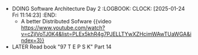 - DOING Software Architecture Day 2
  :LOGBOOK:
  CLOCK: [2025-01-24 Fri 11:14:23]
  :END:
	- A better Distributed Sofware {{video https://www.youtube.com/watch?v=cZjlVoTJ0K4&list=PLEx5khR4g7PJELLTYwXZHcimWAwTUaWGA&index=3}}
- LATER Read book "97 T E P S K" Part 14